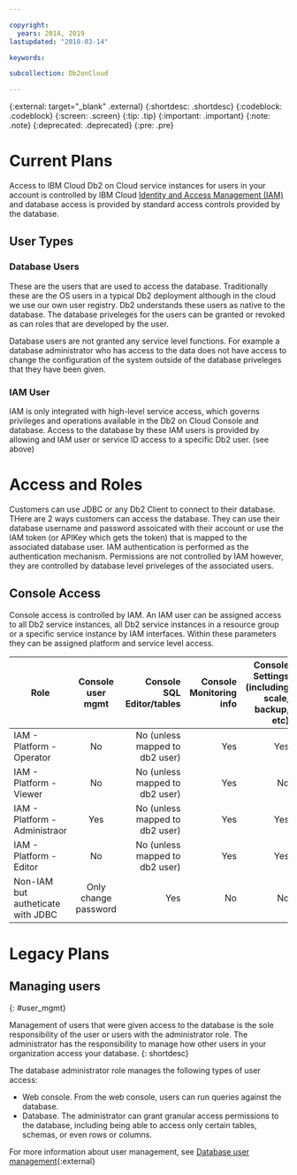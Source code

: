 ```yaml
---

copyright:
  years: 2014, 2019
lastupdated: "2018-03-14"

keywords: 

subcollection: Db2onCloud

---
```


<!-- Attribute definitions --> 
{:external: target="_blank" .external}
{:shortdesc: .shortdesc}
{:codeblock: .codeblock}
{:screen: .screen}
{:tip: .tip}
{:important: .important}
{:note: .note}
{:deprecated: .deprecated}
{:pre: .pre}


# Current Plans

Access to IBM Cloud Db2 on Cloud service instances for users in your account is controlled by IBM Cloud [Identity and Access Management (IAM)](/docs/iam?topic=iam-getstarted) and database access is provided by standard access controls provided by the database. 

## User Types

### Database Users
These are the users that are used to access the database.  Traditionally these are the OS users in a typical Db2 deployment although in the cloud we use our own user registry.  Db2 understands these users as native to the database. The database priveleges for the users can be granted or revoked as can roles that are developed by the user. 

Database users are not granted any service level functions.  For example a database administrator who has access to the data does not have access to change the configuration of the system outside of the database priveleges that they have been given.  

### IAM User
IAM is only integrated with high-level service access, which governs privileges and operations available in the Db2 on Cloud Console and database.  Access to the database by these IAM users is provided by allowing and IAM user or service ID access to a specific Db2 user. (see above)


# Access and Roles

Customers can use JDBC or any Db2 Client to connect to their database. THere are 2 ways customers can access the database. They can use their database username and password assoicated with their account or use the IAM token (or APIKey which gets the token) that is mapped to the associated database user. IAM authentication is performed as the authentication mechanism. Permissions are not controlled by IAM however, they are controlled by database level priveleges of the associated users. 

## Console Access
Console access is controlled by IAM. An IAM user can be assigned access to all Db2 service instances, all Db2 service instances in a resource group or a specific service instance by IAM interfaces. Within these parameters they can be assigned platform and service level access.


| Role         | Console user mgmt | Console SQL Editor/tables | Console Monitoring info | Console Settings (including scale, backup, etc) | Console info panels |
| ------------ |:-----------------:| -------------------------:| -----------------------:| ----------------:| ------------------:|
| IAM - Platform - Operator     | No     | No (unless mapped to db2 user) | Yes                     | Yes              | Yes |
| IAM - Platform - Viewer       | No     | No (unless mapped to db2 user) | Yes                     | No               | Yes |
| IAM - Platform - Administraor | Yes    | No (unless mapped to db2 user) | Yes                     | Yes              | Yes |
| IAM - Platform - Editor       | No     | No (unless mapped to db2 user) | Yes                     | Yes              | Yes |
| Non-IAM but autheticate with JDBC| Only change password| Yes | No | No | Yes |


# Legacy Plans

## Managing users
{: #user_mgmt}

Management of users that were given access to the database is the sole responsibility of the user or users with the administrator role. The administrator has the responsibility to manage how other users in your organization access your database.
{: shortdesc}

The database administrator role manages the following types of user access: 
* Web console. From the web console, users can run queries against the database.
* Database. The administrator can grant granular access permissions to the database, including being able to access only certain tables, schemas, or even rows or columns. 

For more information about user management, see [Database user management](https://www.ibm.com/support/knowledgecenter/SSFMBX/com.ibm.swg.im.dashdb.security.doc/doc/user_mgmnt.html){:external}
